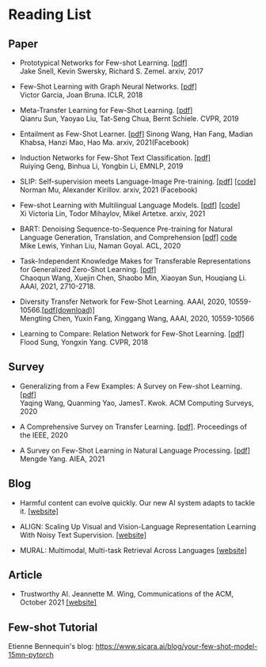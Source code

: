 # Reading List

## Paper

- Prototypical Networks for Few-shot Learning. [[pdf]](https://arxiv.org/pdf/1703.05175.pdf)
<br> Jake Snell, Kevin Swersky, Richard S. Zemel. arxiv, 2017

- Few-Shot Learning with Graph Neural Networks. [[pdf]](https://arxiv.org/pdf/1711.04043.pdf)
<br> Victor Garcia, Joan Bruna. ICLR, 2018

- Meta-Transfer Learning for Few-Shot Learning. [[pdf]](https://openaccess.thecvf.com/content_CVPR_2019/papers/Sun_Meta-Transfer_Learning_for_Few-Shot_Learning_CVPR_2019_paper.pdf)
<br> Qianru Sun, Yaoyao Liu, Tat-Seng Chua, Bernt Schiele.  CVPR, 2019 

- Entailment as Few-Shot Learner. [[pdf]](https://arxiv.org/pdf/2104.14690.pdf) Sinong Wang, Han Fang, Madian Khabsa, Hanzi Mao, Hao Ma. arxiv, 2021(Facebook)

- Induction Networks for Few-Shot Text Classification. [[pdf]](https://aclanthology.org/D19-1403.pdf) 
<br> Ruiying Geng, Binhua Li, Yongbin Li, EMNLP, 2019


- SLIP: Self-supervision meets Language-Image Pre-training. [[pdf]](https://arxiv.org/pdf/2112.12750.pdf) [[code]](https://github.com/facebookresearch/SLIP) 
<br> Norman Mu, Alexander Kirillov. arxiv, 2021 (Facebook)

- Few-shot Learning with Multilingual Language Models. [[pdf]](https://arxiv.org/pdf/2112.10668.pdf) [[code]](https://github.com/pytorch/fairseq/tree/main/examples/xglm) 
<br> Xi Victoria Lin, Todor Mihaylov, Mikel Artetxe. arxiv, 2021

- BART: Denoising Sequence-to-Sequence Pre-training for Natural Language Generation, Translation, and Comprehension [[pdf]](https://aclanthology.org/2020.acl-main.703.pdf) [code](https://paperswithcode.com/paper/bart-denoising-sequence-to-sequence-pre) 
<br> Mike Lewis, Yinhan Liu, Naman Goyal. ACL, 2020

- Task-Independent Knowledge Makes for Transferable Representations for Generalized Zero-Shot Learning. [[pdf]](https://ojs.aaai.org/index.php/AAAI/article/view/16375) 
<br> Chaoqun Wang, Xuejin Chen, Shaobo Min, Xiaoyan Sun, Houqiang Li. AAAI, 2021, 2710-2718.

- Diversity Transfer Network for Few-Shot Learning. AAAI, 2020, 10559-10566.[[pdf(download)]](https://www.google.com/url?sa=t&rct=j&q=&esrc=s&source=web&cd=&ved=2ahUKEwiYqc-B_5r1AhX_jIkEHd3ABRsQFnoECAMQAQ&url=https%3A%2F%2Fojs.aaai.org%2Findex.php%2FAAAI%2Farticle%2Fview%2F6628%2F6482&usg=AOvVaw3UDTPpfw1LIQlYOhWXeXlQ) 
<br> Mengting Chen, Yuxin Fang, Xinggang Wang, AAAI, 2020, 10559-10566

- Learning to Compare: Relation Network for Few-Shot Learning. [[pdf]](https://openaccess.thecvf.com/content_cvpr_2018/papers/Sung_Learning_to_Compare_CVPR_2018_paper.pdf) 
<br> Flood Sung, Yongxin Yang. CVPR, 2018

## Survey

- Generalizing from a Few Examples: A Survey on Few-shot Learning. [[pdf]](https://dl.acm.org/doi/pdf/10.1145/3386252)
<br> Yaqing Wang, Quanming Yao, JamesT. Kwok. ACM Computing Surveys, 2020

- A Comprehensive Survey on Transfer Learning. [[pdf]](https://ieeexplore.ieee.org/stamp/stamp.jsp?tp=&arnumber=9134370). Proceedings of the IEEE, 2020

- A Survey on Few-Shot Learning in Natural Language Processing. [[pdf]](https://ieeexplore.ieee.org/stamp/stamp.jsp?tp=&arnumber=9525538) 
<br> Mengde Yang. AIEA, 2021


## Blog

- Harmful content can evolve quickly. Our new AI system adapts to tackle it. [[website]](https://ai.facebook.com/blog/harmful-content-can-evolve-quickly-our-new-ai-system-adapts-to-tackle-it/)

- ALIGN: Scaling Up Visual and Vision-Language Representation Learning With Noisy Text Supervision. [[website]](https://ai.googleblog.com/2021/05/align-scaling-up-visual-and-vision.html)

- MURAL: Multimodal, Multi-task Retrieval Across Languages [[website]](https://ai.googleblog.com/2021/11/mural-multimodal-multi-task-retrieval.html)

## Article

- Trustworthy AI. Jeannette M. Wing, Communications of the ACM, October 2021 [[website]](https://cacm.acm.org/magazines/2021/10/255716-trustworthy-ai/fulltext)

## Few-shot Tutorial
Etienne Bennequin's blog: https://www.sicara.ai/blog/your-few-shot-model-15mn-pytorch
  
